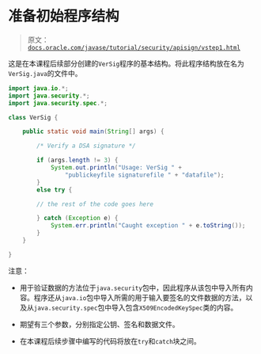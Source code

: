 # 准备初始程序结构

> 原文：[`docs.oracle.com/javase/tutorial/security/apisign/vstep1.html`](https://docs.oracle.com/javase/tutorial/security/apisign/vstep1.html)

这是在本课程后续部分创建的`VerSig`程序的基本结构。将此程序结构放在名为`VerSig.java`的文件中。

```java
import java.io.*;
import java.security.*;
import java.security.spec.*;

class VerSig {

    public static void main(String[] args) {

        /* Verify a DSA signature */

        if (args.length != 3) {
            System.out.println("Usage: VerSig " +
                "publickeyfile signaturefile " + "datafile");
        }
        else try {

        // the rest of the code goes here

        } catch (Exception e) {
            System.err.println("Caught exception " + e.toString());
        }
    }

}

```

注意：

+   用于验证数据的方法位于`java.security`包中，因此程序从该包中导入所有内容。程序还从`java.io`包中导入所需的用于输入要签名的文件数据的方法，以及从`java.security.spec`包中导入包含`X509EncodedKeySpec`类的内容。

+   期望有三个参数，分别指定公钥、签名和数据文件。

+   在本课程后续步骤中编写的代码将放在`try`和`catch`块之间。
